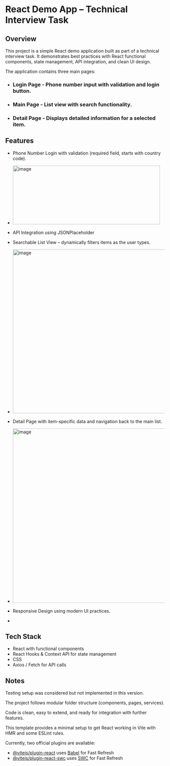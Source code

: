 # React Demo App – Technical Interview Task
## Overview
This project is a simple React demo application built as part of a technical interview task. It demonstrates best practices with React functional components, state management, API integration, and clean UI design.

The application contains three main pages:

+ ### Login Page - Phone number input with validation and login button.
+ ### Main Page - List view with search functionality.
+ ### Detail Page - Displays detailed information for a selected item.

## Features

- Phone Number Login with validation (required field, starts with country code).
- <img width="465" height="186" alt="image" src="https://github.com/user-attachments/assets/c3584acc-c2b5-4928-8068-662183df7c20" />

- API Integration using JSONPlaceholder
- Searchable List View – dynamically filters items as the user types.
- <img width="692" height="518" alt="image" src="https://github.com/user-attachments/assets/ff2b0742-3a65-4654-99f4-fc6b30f1009d" />

- Detail Page with item-specific data and navigation back to the main list.
- <img width="715" height="551" alt="image" src="https://github.com/user-attachments/assets/a58646ef-7220-495b-85b5-0bc82f38f15c" />

- Responsive Design using modern UI practices.
- 

## Tech Stack
- React with functional components
- React Hooks & Context API for state management
- CSS
- Axios / Fetch for API calls

## Notes

Testing setup was considered but not implemented in this version.

The project follows modular folder structure (components, pages, services).

Code is clean, easy to extend, and ready for integration with further features.

This template provides a minimal setup to get React working in Vite with HMR and some ESLint rules.

Currently, two official plugins are available:

- [@vitejs/plugin-react](https://github.com/vitejs/vite-plugin-react/blob/main/packages/plugin-react) uses [Babel](https://babeljs.io/) for Fast Refresh
- [@vitejs/plugin-react-swc](https://github.com/vitejs/vite-plugin-react/blob/main/packages/plugin-react-swc) uses [SWC](https://swc.rs/) for Fast Refresh
